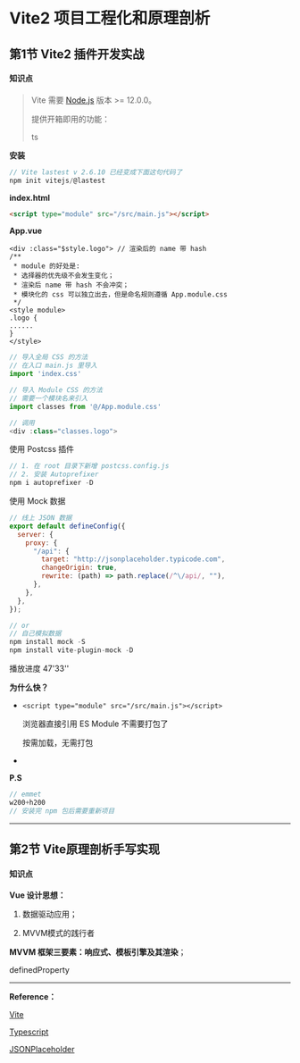# Vite2 项目工程化和原理剖析

## 第1节 Vite2 插件开发实战

#### 知识点

> Vite 需要 [Node.js](https://nodejs.org/en/) 版本 >= 12.0.0。
>
> 提供开箱即用的功能：
>
> ts

**安装**

```javascript
// Vite lastest v 2.6.10 已经变成下面这句代码了
npm init vitejs/@lastest
```
**index.html**

```html
<script type="module" src="/src/main.js"></script>
```
**App.vue**

```vue
<div :class="$style.logo"> // 渲染后的 name 带 hash
/**
 * module 的好处是:
 * 选择器的优先级不会发生变化；
 * 渲染后 name 带 hash 不会冲突；
 * 模块化的 css 可以独立出去，但是命名规则遵循 App.module.css
 */
<style module>
.logo {
......
}
</style>
```

```javascript
// 导入全局 CSS 的方法
// 在入口 main.js 里导入
import 'index.css'

// 导入 Module CSS 的方法
// 需要一个模块名来引入
import classes from '@/App.module.css'

// 调用
<div :class="classes.logo">
```

使用 Postcss 插件

```javascript
// 1. 在 root 目录下新增 postcss.config.js
// 2. 安装 Autoprefixer
npm i autoprefixer -D
```

使用 Mock 数据

```JavaScript
// 线上 JSON 数据
export default defineConfig({
  server: {
    proxy: {
      "/api": {
        target: "http://jsonplaceholder.typicode.com",
        changeOrigin: true,
        rewrite: (path) => path.replace(/^\/api/, ""),
      },
    },
  },
});

// or
// 自己模拟数据
npm install mock -S
npm install vite-plugin-mock -D

```



播放进度 47'33'' 

**为什么快？**

- `<script type="module" src="/src/main.js"></script>` 

  浏览器直接引用 ES Module 不需要打包了

  按需加载，无需打包 

* 

**P.S**

```javascript
// emmet
w200+h200
// 安装完 npm 包后需要重新项目

```


------



## 第2节 Vite原理剖析手写实现

#### 知识点

**Vue 设计思想：**

1. 数据驱动应用；

2. MVVM模式的践行者

**MVVM 框架三要素：响应式、模板引擎及其渲染**；

definedProperty

---

**Reference：**

[Vite](https://cn.vitejs.dev/guide/)

[Typescript](https://www.typescriptlang.org/)

[JSONPlaceholder](http://jsonplaceholder.typicode.com/)

